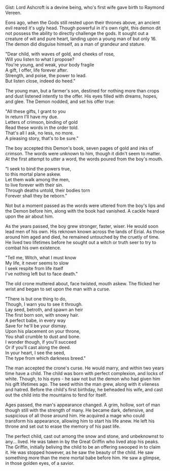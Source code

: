 Gist: Lord Ashcroft is a devine being, who's first wife gave birth to Raymond Vereen.

Eons ago, when the Gods still rested upon their thrones above, an ancient evil reared it's ugly head.
Though powerful in it's own right, this demon dit not possess the ability to directly challenge the gods.
It sought out a creature of wit and pure heart, landing upon a young man of but only 16. The demon did disguise
himself, as a man of grandeur and stature.

"Dear child, with waves of gold, and cheeks of rose,  
Will you listen to what I propose?  
You're young, and weak, your body fragile  
A gift, I offer, life forever after.  
Strength, and poise, the power to lead.  
But listen close, indeed do heed."

The young man, but a farmer's son, destined for nothing more than crops and dust listened intently to the offer.
His eyes filled with dreams, hopes, and glee. The Demon nodded, and set his offer true:

"All these gifts, I grant to you  
In return I'll have my due.  
Letters of crimson, binding of gold  
Read these words in the order told.  
That's all I ask, no less, no more.  
A pleasing story, that's to be sure."

The boy accepted this Demon's book, seven pages of gold and inks of crimson. The words were unknown to him, though it didn't seem to matter.
At the first attempt to utter a word, the words poured from the boy's mouth.

"I seek to bind the powers true,  
to this mortal plane askew.  
Let them walk among the men,  
to live forever with their sin.  
Through deaths untold, their bodies torn  
Forever shall they be reborn."

Not but a moment passed as the words were uttered from the boy's lips and the Demon before him, along with the book had vanished. A cackle heard upon
the air about him.

As the years passed, the boy grew stronger, faster, wiser. He would soon lead men of his own. His reknown known across the lands of Eirial. As those around him
aged and died, he remained untouched by the cruetly of time. He lived two lifetimes before he sought out a witch or truth seer to try to combat his own existence.

"Tell me, Witch, what I must know  
My life, it never seems to slow  
I seek respite from life itself  
I've nothing left but to face death."

The old crone muttered about, face twisted, mouth askew. The flicked her wrist and began to set upon the man with a curse.

"There is but one thing to do,  
Though, I warn you to see it through.  
Lay seed, betroth, and spawn an heir  
The first born son, with snowy hair.  
A perfect babe, in every way  
Save for he'll be your dismay.  
Upon his placement on your throne,  
You shall crumble to dust and bone.  
I wonder though, if you'll succeed  
Or if you'll cast along the deed.  
In your heart, I see the seed,  
The type from which darkness breed."

The man accepted the crone's curse. He would marry, and within two years time have a child. The child was born with perfect complexion, and locks of white.
Though, to his eyes - he saw not but the demon who had given him his gift lifetimes ago. The seed within the man grew, along with it vileness and hatred. Before the
child's first birthday, he beheaded his wife, and cast out the child into the mountains to fend for itself.

Ages passed, the man's appearance changed. A grim, hollow, sort of man though still with the strength of many. He became dark, defensive, and suspicious of all those around him. He acquired a mage who could transform his appearance, allowing him to start his life anew. He left his throne and set out to erase the memory of his past life.

The perfect child, cast out among the snow and stone, and unbeknownst to any... lived. He was taken in by the Great Griffin who lived atop his peaks. The Griffin, initially beliving the child to be an offering swooped in to claim it. He was stopped however, as he saw the beauty of the child. He saw something more than the mere mortal babe before him. He saw a glimpse, in those golden eyes, of a savior.
